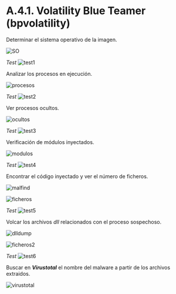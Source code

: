# A.4.1. Volatility Blue Teamer (bpvolatility)

Determinar el sistema operativo de la imagen.

![SO](/img/volatility1.png)

*Test*
![test1](/img/volatility2.png)

Analizar los procesos en ejecución.

![procesos](/img/volatility3.png)

*Test*
![test2](/img/volatility4.png)

Ver procesos ocultos.

![ocultos](/img/volatility5.png)

*Test*
![test3](/img/volatility6.png)

Verificación de módulos inyectados.

![modulos](/img/volatility7.png)

*Test*
![test4](/img/volatility8.png)

Encontrar el código inyectado y ver el número de ficheros.

![malfind](/img/volatility9.png)

![ficheros](/img/volatility10.png)

*Test*
![test5](/img/volatility11.png)

Volcar los archivos *dll* relacionados con el proceso sospechoso.

![dlldump](/img/volatility12.png)

![ficheros2](/img/volatility13.png)

*Test*
![test6](/img/volatility14.png)

Buscar en ***Virustotal*** el nombre del malware a partir de los archivos extraidos.

![virustotal](/img/volatility15.png)
